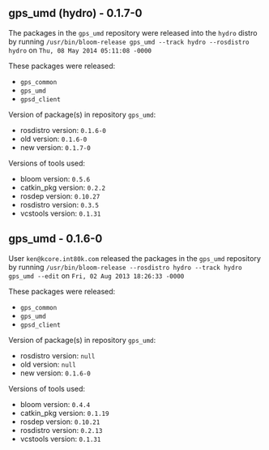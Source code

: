 ## gps_umd (hydro) - 0.1.7-0

The packages in the `gps_umd` repository were released into the `hydro` distro by running `/usr/bin/bloom-release gps_umd --track hydro --rosdistro hydro` on `Thu, 08 May 2014 05:11:08 -0000`

These packages were released:
- `gps_common`
- `gps_umd`
- `gpsd_client`

Version of package(s) in repository `gps_umd`:
- rosdistro version: `0.1.6-0`
- old version: `0.1.6-0`
- new version: `0.1.7-0`

Versions of tools used:
- bloom version: `0.5.6`
- catkin_pkg version: `0.2.2`
- rosdep version: `0.10.27`
- rosdistro version: `0.3.5`
- vcstools version: `0.1.31`


## gps_umd - 0.1.6-0

User `ken@kcore.int80k.com` released the packages in the `gps_umd` repository by running `/usr/bin/bloom-release --rosdistro hydro --track hydro gps_umd --edit` on `Fri, 02 Aug 2013 18:26:33 -0000`

These packages were released:
- `gps_common`
- `gps_umd`
- `gpsd_client`

Version of package(s) in repository `gps_umd`:
- rosdistro version: `null`
- old version: `null`
- new version: `0.1.6-0`

Versions of tools used:
- bloom version: `0.4.4`
- catkin_pkg version: `0.1.19`
- rosdep version: `0.10.21`
- rosdistro version: `0.2.13`
- vcstools version: `0.1.31`



